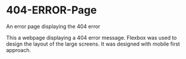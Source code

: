 # 404-ERROR-Page
An error page displaying the 404 error

This a webpage displaying a 404 error message. 
Flexbox was used to design the layout of the large screens.
It was designed with mobile first approach.
